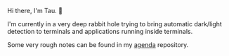 Hi there, I'm Tau. 👋

I'm currently in a very deep rabbit hole trying
to bring automatic dark/light detection to
terminals and applications running inside terminals.

Some very rough notes can be found in my
[agenda](https://github.com/bash/terminal-dark-light-agenda) repository.
